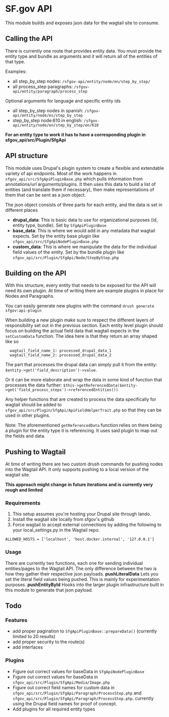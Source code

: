 # SF.gov API
This module builds and exposes json data for the wagtail site to consume.

## Calling the API
There is currently one route that provides entity data. You must provide the entity type and bundle
as arguments and it will return all of the entities of that type.

Examples:
 - all step_by_step nodes: `/sfgov-api/entity/node/en/step_by_step/`
 - all process_step paragraphs: `/sfgov-api/entity/paragraph/process_step`

Optional arguments for language and specific entity ids
 - all step_by_step nodes in spanish: `/sfgov-api/entity/node/es/step_by_step`
 - step_by_step node:610 in english: `/sfgov-api/entity/node/en/step_by_step/en/610`

**For an entity type to work it has to have a corresponding plugin in sfgov_api/src/Plugin/SfgApi**

## API structure
This module uses Drupal's plugin system to create a flexible and extendable variety of api endpoints.
Most of the work happens in `sfgov_api/src/SfgApiPluginBase.php` which pulls information from annotations/url arguments/plugins.
It then uses this data to build a list of entities (and translate them if necessary), then make representations
of them that can be sent as a json object.

The json object consists of three parts for each entity, and the data is set in different places
  - **drupal_data**: This is basic data to use for organizational purposes (id, entity type, bundle). Set by `SfgApiPluginBase`
  - **base_data**: This is where we would add in any metadata that wagtail expects. Set by the entity base plugin like `sfgov_api/src/SfgApiNodePluginBase.php`
  - **custom_data**: This is where we manipulate the data for the individual field values of the entity. Set by the bundle plugin like `sfgov_api/src/Plugin/SfgApi/Node/StepByStep.php`

## Building on the API
With this structure, every entity that needs to be exposed for the API will need its own plugin. At time of writing
there are example plugins in place for Nodes and Paragraphs.

You can easily generate new plugins with the command `drush generate sfgov:api-plugin`

When building a new plugin make sure to respect the
different layers of responsibility set out in the previous section. Each entity level plugin should focus on building
the actual field data that wagtail expects in the `setCustomData` function. The idea here is that they return an array
shaped like so

```
  wagtail_field_name_1: processed_drupal_data_1
  wagtail_field_name_2: processed_drupal_data_2
```

The part that processes the drupal data can simply pull it from the entity:
`$entity->get('field_description')->value`.

Or it can be more elaborate and wrap the data in some kind of function that processes the data further:
`$this->getReferencedData($entity->get('field_process_steps')->referencedEntities())`

Any helper functions that are created to process the data specifically for wagtail should be added to `sfgov_api/src/Plugin/SfgApi/ApiFieldHelperTrait.php`
so that they can be used in other plugins.

Note: The aforementioned `getReferencedData` function relies on there being a plugin for the entity type it is referencing. It
uses said plugin to map out the fields and data.

## Pushing to Wagtail
At time of writing there are two custom drush commands for pushing nodes into the Wagtail API. It only supports pushing to a
local version of the wagtail site.

**This approach might change in future iterations and is currently very rough and limited**

### Requirements
1. This setup assumes you're hosting your Drupal site through lando.
2. Install the wagtail site locally from sfgov's github
3. Force wagtail to accept external connections by adding the following to your local_settings.py in the Wagtail repo.
```
ALLOWED_HOSTS = ['localhost', 'host.docker.internal', '127.0.0.1']
```

### Usage
There are currently two functions, each one for sending individual entities/pages to the Wagtail API. The only difference between the two is how they gather their respective json payloads.
**pushLiteralData** Lets you set the literal field values being pushed. This is mainly for experimentation purposes.
**pushEntityById** Hooks into the larger plugin infrastructure built in this module to generate that json payload.

## Todo
### Features
- add proper pagination to `SfgApiPluginBase::prepareData()` (currently limited to 20 results)
- add proper security to the route(s)
- add interfaces

### Plugins
- Figure out correct values for baseData in `SfgApiNodePluginBase`
- Figure out correct values for baseData in `sfgov_api/src/Plugin/SfgApi/Media/Image.php`
- Figure out correct field names for custom data in `sfgov_api/src/Plugin/SfgApi/Paragraph/ProcessStep.php`
  and `sfgov_api/src/Plugin/SfgApi/Paragraph/ProcessStep.php`. currently using the Drupal field names for
  proof of concept.
- Add plugins for all required entity types
